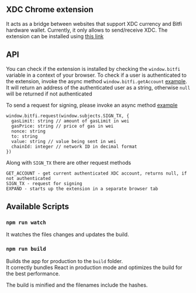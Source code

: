## XDC Chrome extension
It acts as a bridge between websites that support XDC currency and Bitfi hardware wallet.
Currently, it only allows to send/receive XDC. 
The extension can be installed using [this link](https://chrome.google.com/webstore/detail/bitfi-xdc-chrome-extensio/hollalkeimdfbjebppaojkookekggehm)

## API
You can check if the extension is installed by checking the `window.bitfi` variable in a context of your browser.
To check if a user is authenticated to the extension, invoke the async method `window.bitfi.getAccount` [example](https://github.com/just4hacking/Wallet/blob/33bb80434f361399fb15164adfa6d1b7e6660dff/src/wallets/hardware/bitfi/index.js#L38-L51).
It will return an address of the authenticated user as a string, otherwise `null` will be returned if not authenticated

To send a request for signing, please invoke an async method [example](https://github.com/just4hacking/Wallet/blob/33bb80434f361399fb15164adfa6d1b7e6660dff/src/wallets/hardware/bitfi/index.js#L78-L92)
```
window.bitfi.request(window.subjects.SIGN_TX, {
  gasLimit: string // amount of gasLimit in wei
  gasPrice: string // price of gas in wei
  nonce: string 
  to: string
  value: string // value being sent in wei
  chainId: integer // network ID in decimal format
})
```

Along with `SIGN_TX` there are other request methods

```
GET_ACCOUNT - get current authenticated XDC account, returns null, if not authenticated
SIGN_TX - request for signing
EXPAND - starts up the extension in a separate browser tab
```

## Available Scripts

### `npm run watch`

It watches the files changes and updates the build.

### `npm run build`

Builds the app for production to the `build` folder.<br>
It correctly bundles React in production mode and optimizes the build for the best performance.

The build is minified and the filenames include the hashes.
